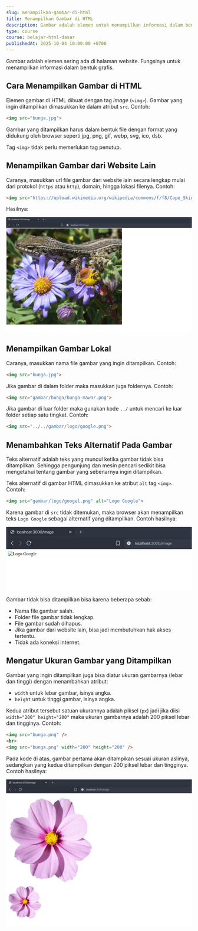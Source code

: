 ```yaml
---
slug: menampilkan-gambar-di-html
title: Menampilkan Gambar di HTML
description: Gambar adalah elemen untuk menampilkan informasi dalam bentuk grafis di halaman website
type: course
course: belajar-html-dasar
publishedAt: 2025-10-04 10:00:00 +0700
---
```


Gambar adalah elemen sering ada di halaman website. Fungsinya untuk menampilkan informasi dalam bentuk grafis.

## Cara Menampilkan Gambar di HTML

Elemen gambar di HTML dibuat dengan tag _image_ (`<img>`). Gambar yang ingin ditampilkan dimasukkan ke dalam atribut `src`. Contoh:

```html
<img src="bunga.jpg">
```

Gambar yang ditampilkan harus dalam bentuk file dengan format yang didukung oleh browser seperti jpg, png, gif, webp, svg, ico, dsb.

Tag `<img>` tidak perlu memerlukan tag penutup.

## Menampilkan Gambar dari Website Lain

Caranya, masukkan url file gambar dari website lain secara lengkap mulai dari protokol (`https`  atau `http`), domain, hingga lokasi filenya. Contoh:

```html
<img src="https://upload.wikimedia.org/wikipedia/commons/f/f8/Cape_Skink_Flowers.jpg">
```

Hasilnya:

![Menampilkan Gambar dari Website Lain](./images/8-menampilkan-gambar-di-html/menampilkan-gambar-dari-website-lain.png)

## Menampilkan Gambar Lokal

Caranya, masukkan nama file gambar yang ingin ditampilkan. Contoh:

```html
<img src="bunga.jpg">
```

Jika gambar di dalam folder maka masukkan juga foldernya. Contoh:

```html
<img src="gambar/bunga/bunga-mawar.png">
```

Jika gambar di luar folder maka gunakan kode `../` untuk mencari ke luar folder setiap satu tingkat. Contoh:

```html
<img src="../../gambar/logo/google.png">
```

## Menambahkan Teks Alternatif Pada Gambar

Teks alternatif adalah teks yang muncul ketika gambar tidak bisa ditampilkan. Sehingga pengunjung dan mesin pencari sedikit bisa mengetahui tentang gambar yang sebenarnya ingin ditampilkan.

Teks alternatif di gambar HTML dimasukkan ke atribut `alt` tag `<img>`. Contoh:

```html
<img src="gambar/logo/googel.png" alt="Logo Google">
```

Karena gambar di `src` tidak ditemukan, maka browser akan menampilkan teks `Logo Google` sebagai alternatif yang ditampilkan. Contoh hasilnya:

![Teks Alternatif Gambar](./images/8-menampilkan-gambar-di-html/teks-alternatif-gambar.png)

Gambar tidak bisa ditampilkan bisa karena beberapa sebab:

- Nama file gambar salah.
- Folder file gambar tidak lengkap.
- File gambar sudah dihapus.
- Jika gambar dari website lain, bisa jadi membutuhkan hak akses tertentu.
- Tidak ada koneksi internet.

## Mengatur Ukuran Gambar yang Ditampilkan

Gambar yang ingin ditampilkan juga bisa diatur ukuran gambarnya (lebar dan tinggi) dengan menambahkan atribut:

- `width` untuk lebar gambar, isinya angka.
- `height` untuk tinggi gambar, isinya angka.

Kedua atribut tersebut satuan ukurannya adalah piksel (`px`) jadi jika diisi `width="200" height="200"` maka ukuran gambarnya adalah 200 piksel lebar dan tingginya. Contoh:

```html
<img src="bunga.png" />
<br>
<img src="bunga.png" width="200" height="200" />
```

Pada kode di atas, gambar pertama akan ditampikan sesuai ukuran aslinya, sedangkan yang kedua ditampilkan dengan 200 piksel lebar dan tingginya. Contoh hasilnya:

![Mengatur Ukuran Gambar](./images/8-menampilkan-gambar-di-html/mengubah-ukuran-gambar.png)